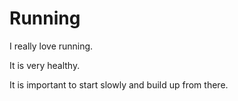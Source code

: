 # Running

I really love running.

It is very healthy.

It is important to start slowly and build up from there.
